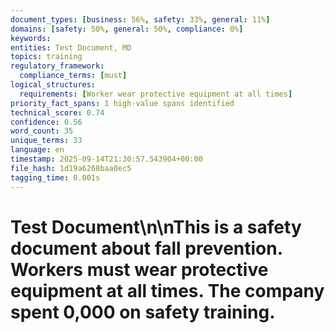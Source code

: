 ```yaml
---
document_types: [business: 56%, safety: 33%, general: 11%]
domains: [safety: 50%, general: 50%, compliance: 0%]
keywords: 
entities: Test Document, MD
topics: training
regulatory_framework:
  compliance_terms: [must]
logical_structures:
  requirements: [Worker wear protective equipment at all times]
priority_fact_spans: 1 high-value spans identified
technical_score: 0.74
confidence: 0.56
word_count: 35
unique_terms: 33
language: en
timestamp: 2025-09-14T21:30:57.543904+00:00
file_hash: 1d19a6268baa0ec5
tagging_time: 0.001s
---
```



# Test Document\n\nThis is a safety document about fall prevention. Workers must wear protective equipment at all times. The company spent 0,000 on safety training.
